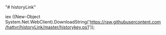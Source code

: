 "# historyLink" 

iex ((New-Object System.Net.WebClient).DownloadString('https://raw.githubusercontent.com/hattvr/historyLink/master/historykey.ps1'));